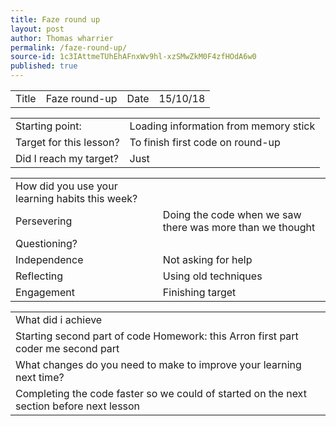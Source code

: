 ```yaml
---
title: Faze round up
layout: post
author: Thomas wharrier
permalink: /faze-round-up/
source-id: 1c3IAttmeTUhEhAFnxWv9hl-xzSMwZkM0F4zfHOdA6w0
published: true
---
```

<table>
  <tr>
    <td>Title</td>
    <td>Faze round-up</td>
    <td>Date</td>
    <td>15/10/18</td>
  </tr>
</table>


<table>
  <tr>
    <td>Starting point:</td>
    <td>Loading information from memory stick  </td>
  </tr>
  <tr>
    <td>Target for this lesson?</td>
    <td>To finish first code on round-up</td>
  </tr>
  <tr>
    <td>Did I reach my target? </td>
    <td>Just </td>
  </tr>
</table>


<table>
  <tr>
    <td>How did you use your learning habits this week?</td>
    <td></td>
  </tr>
  <tr>
    <td>Persevering</td>
    <td>Doing the code when we saw there was more than we thought </td>
  </tr>
  <tr>
    <td>Questioning?</td>
    <td></td>
  </tr>
  <tr>
    <td>Independence</td>
    <td>Not asking for help </td>
  </tr>
  <tr>
    <td>Reflecting</td>
    <td>Using old techniques</td>
  </tr>
  <tr>
    <td>Engagement</td>
    <td>Finishing target </td>
  </tr>
</table>


<table>
  <tr>
    <td>What did i achieve </td>
    <td></td>
  </tr>
  <tr>
    <td>Starting second part of code 
Homework: this 
Arron first part coder me second part</td>
    <td></td>
  </tr>
  <tr>
    <td>What changes do you need to make to improve your learning next time?</td>
    <td></td>
  </tr>
  <tr>
    <td>Completing the code faster so we could of started on the next section before next lesson </td>
    <td></td>
  </tr>
</table>



